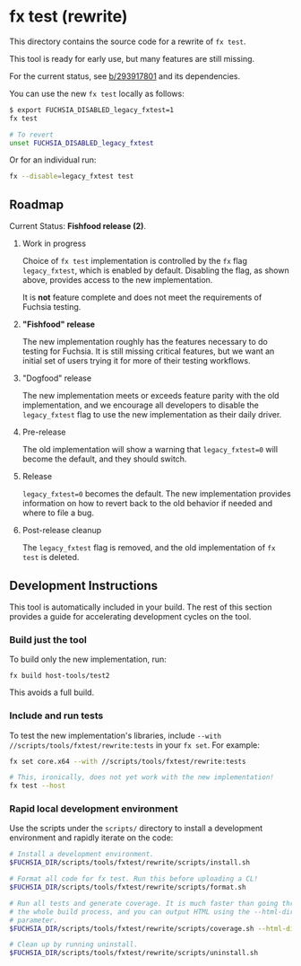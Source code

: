 # fx test (rewrite)

This directory contains the source code for a rewrite of `fx test`.

This tool is ready for early use, but many features are still missing.

For the current status, see [b/293917801](http://b/293917801) and its dependencies.

You can use the new `fx test` locally as follows:

```bash
$ export FUCHSIA_DISABLED_legacy_fxtest=1
fx test

# To revert
unset FUCHSIA_DISABLED_legacy_fxtest
```

Or for an individual run:

```bash
fx --disable=legacy_fxtest test
```

## Roadmap

Current Status: **Fishfood release (2)**.

1. Work in progress

   Choice of `fx test` implementation is controlled by the `fx`
   flag `legacy_fxtest`, which is enabled by default. Disabling the
   flag, as shown above, provides access to the new implementation.

   It is **not** feature complete and does not meet the requirements
   of Fuchsia testing.

1. **"Fishfood" release**

   The new implementation roughly has the features necessary to
   do testing for Fuchsia. It is still missing critical features,
   but we want an initial set of users trying it for more of their
   testing workflows.

1. "Dogfood" release

   The new implementation meets or exceeds feature parity with the
   old implementation, and we encourage all developers to disable
   the `legacy_fxtest` flag to use the new implementation as their
   daily driver.

1. Pre-release

   The old implementation will show a warning that `legacy_fxtest=0`
   will become the default, and they should switch.

1. Release

   `legacy_fxtest=0` becomes the default. The new implementation
   provides information on how to revert back to the old behavior
   if needed and where to file a bug.

1. Post-release cleanup

   The `legacy_fxtest` flag is removed, and the old implementation
   of `fx test` is deleted.

## Development Instructions

This tool is automatically included in your build. The rest of this
section provides a guide for accelerating development cycles on the
tool.

### Build just the tool

To build only the new implementation, run:

```
fx build host-tools/test2
```

This avoids a full build.

### Include and run tests

To test the new implementation's libraries, include
`--with //scripts/tools/fxtest/rewrite:tests` in your `fx set`.
For example:

```bash
fx set core.x64 --with //scripts/tools/fxtest/rewrite:tests

# This, ironically, does not yet work with the new implementation!
fx test --host
```

### Rapid local development environment

Use the scripts under the `scripts/` directory to install a development
environment and rapidly iterate on the code:

```bash
# Install a development environment.
$FUCHSIA_DIR/scripts/tools/fxtest/rewrite/scripts/install.sh

# Format all code for fx test. Run this before uploading a CL!
$FUCHSIA_DIR/scripts/tools/fxtest/rewrite/scripts/format.sh

# Run all tests and generate coverage. It is much faster than going through
# the whole build process, and you can output HTML using the --html-dir
# parameter.
$FUCHSIA_DIR/scripts/tools/fxtest/rewrite/scripts/coverage.sh --html-dir ~/fxtest-python-coverage

# Clean up by running uninstall.
$FUCHSIA_DIR/scripts/tools/fxtest/rewrite/scripts/uninstall.sh
```